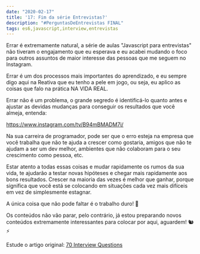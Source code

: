 ```yaml
---
date: "2020-02-17"
title: '17: Fim da série Entrevistas?'
description: "#PerguntasDeEntrevistas FINAL"
tags: es6,javascript,interview,entrevistas
---
```


Errar é extremamente natural, a série de aulas "Javascript para entrevistas" não tiveram o engajamento que eu esperava e eu acabei mudando o foco para outros assuntos de maior interesse das pessoas que me seguem no Instagram.

Errar é um dos processos mais importantes do aprendizado, e eu sempre digo aqui na Reativa que eu tenho a pele em jogo, ou seja, eu aplico as coisas que falo na prática NA VIDA REAL.

Errar não é um problema, o grande segredo é identificá-lo quanto antes e ajustar as devidas mudanças para conseguir os resultados que você almeja, entenda: 

https://www.instagram.com/tv/B94mBMADM7i/

Na sua carreira de programador, pode ser que o erro esteja na empresa que você trabalha que não te ajuda a crescer como gostaria, amigos que não te ajudam a ser um dev melhor, ambientes que não colaboram para o seu crescimento como pessoa, etc.

Estar atento a todas essas coisas e mudar rapidamente os rumos da sua vida, te ajudarão a testar novas hipóteses e chegar mais rapidamente aos bons resultados. Crescer na maioria das vezes é melhor que ganhar, porque significa que você está se colocando em situações cada vez mais difíceis em vez de simplesmente estagnar.

A única coisa que não pode faltar é o trabalho duro! 💪

Os conteúdos não vão parar, pelo contrário, já estou preparando novos conteúdos extremamente interessantes para colocar por aqui, aguardem! 🐿⚡️

Estude o artigo original: [70 Interview Questions](https://dev.to/macmacky/70-javascript-interview-questions-5gfi)
